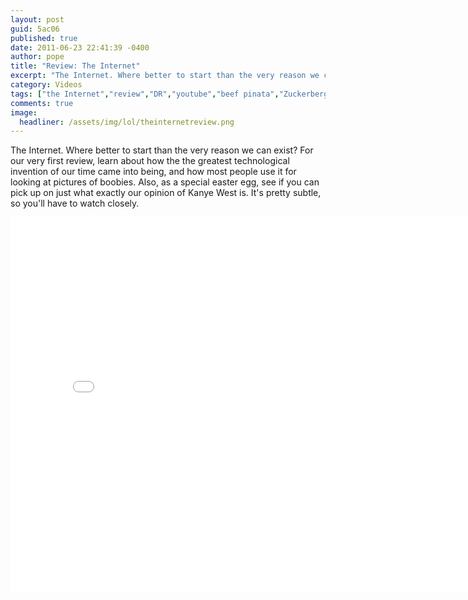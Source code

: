 ```yaml
---
layout: post
guid: 5ac06
published: true
date: 2011-06-23 22:41:39 -0400
author: pope
title: "Review: The Internet"
excerpt: "The Internet. Where better to start than the very reason we can exist? For our very first review, learn about how the the greatest technological invention of our time came into being, and how most people use it for looking at boobies. Also, as a special easter egg, see if you can pick up on what our opinion of Kanye West is. It\'s pretty subtle, so you\'ll have to watch closely."
category: Videos
tags: ["the Internet","review","DR","youtube","beef pinata","Zuckerberg","Ted Stevens","twitter","Facebook","drippy kielbasa","4chan","masturbation"]
comments: true 
image:
  headliner: /assets/img/lol/theinternetreview.png
---
```


The Internet. Where better to start than the very reason we can exist? For our very first review, learn about how the the greatest technological invention of our time came into being, and how most people use it for looking at pictures of boobies. Also, as a special easter egg, see if you can pick up on just what exactly our opinion of Kanye West is. It's pretty subtle, so you'll have to watch closely.

<iframe width="800" height="600" src="//www.youtube.com/embed/9Ra0js0wmXE" frameborder="0" allowfullscreen=""></iframe>